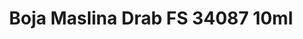 ---
layout: product
title: "Boja Maslina Drab FS 34087 10ml"
price: "330" 
desc: "Acrylic Laquer 10mL"
img_path: "/assets/img/RC026.jpg"
brand: "AK "
available: true
special_offer: false
new: false
soon: false
cat: "020000"
subcat: "020200"
subsubcat: "020201"
sifra: "RC026"
popular: true
---